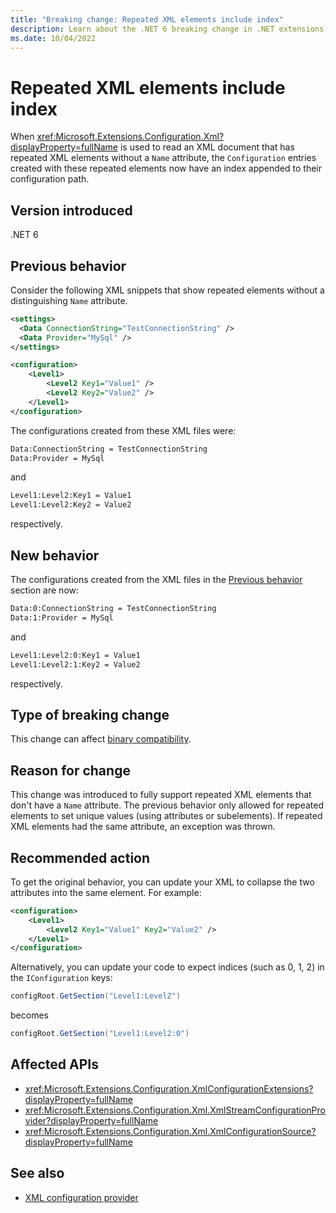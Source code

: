 ```yaml
---
title: "Breaking change: Repeated XML elements include index"
description: Learn about the .NET 6 breaking change in .NET extensions where repeated XML elements now include an index key when using Microsoft.Extensions.Configuration.Xml.
ms.date: 10/04/2022
---
```

# Repeated XML elements include index

When <xref:Microsoft.Extensions.Configuration.Xml?displayProperty=fullName> is used to read an XML document that has repeated XML elements without a `Name` attribute, the `Configuration` entries created with these repeated elements now have an index appended to their configuration path.

## Version introduced

.NET 6

## Previous behavior

Consider the following XML snippets that show repeated elements without a distinguishing `Name` attribute.

```xml
<settings>
  <Data ConnectionString="TestConnectionString" />
  <Data Provider="MySql" />
</settings>
```

```xml
<configuration>
    <Level1>
        <Level2 Key1="Value1" />
        <Level2 Key2="Value2" />
    </Level1>
</configuration>
```

The configurations created from these XML files were:

```txt
Data:ConnectionString = TestConnectionString
Data:Provider = MySql
```

and

```txt
Level1:Level2:Key1 = Value1
Level1:Level2:Key2 = Value2
```

respectively.

## New behavior

The configurations created from the XML files in the [Previous behavior](#previous-behavior) section are now:

```txt
Data:0:ConnectionString = TestConnectionString
Data:1:Provider = MySql
```

and

```txt
Level1:Level2:0:Key1 = Value1
Level1:Level2:1:Key2 = Value2
```

respectively.

## Type of breaking change

This change can affect [binary compatibility](../../categories.md#binary-compatibility).

## Reason for change

This change was introduced to fully support repeated XML elements that don't have a `Name` attribute. The previous behavior only allowed for repeated elements to set unique values (using attributes or subelements). If repeated XML elements had the same attribute, an exception was thrown.

## Recommended action

To get the original behavior, you can update your XML to collapse the two attributes into the same element. For example:

```xml
<configuration>
    <Level1>
        <Level2 Key1="Value1" Key2="Value2" />
    </Level1>
</configuration>
```

Alternatively, you can update your code to expect indices (such as 0, 1, 2) in the `IConfiguration` keys:

```csharp
configRoot.GetSection("Level1:Level2")
```

becomes

```csharp
configRoot.GetSection("Level1:Level2:0")
```

## Affected APIs

- <xref:Microsoft.Extensions.Configuration.XmlConfigurationExtensions?displayProperty=fullName>
- <xref:Microsoft.Extensions.Configuration.Xml.XmlStreamConfigurationProvider?displayProperty=fullName>
- <xref:Microsoft.Extensions.Configuration.Xml.XmlConfigurationSource?displayProperty=fullName>

## See also

- [XML configuration provider](../../../extensions/configuration-providers.md#xml-configuration-provider)
